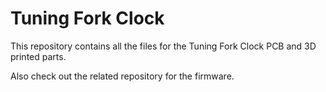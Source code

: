 # Tuning Fork Clock

This repository contains all the files for the Tuning Fork Clock PCB and 3D printed parts.

Also check out the related repository for the firmware.
